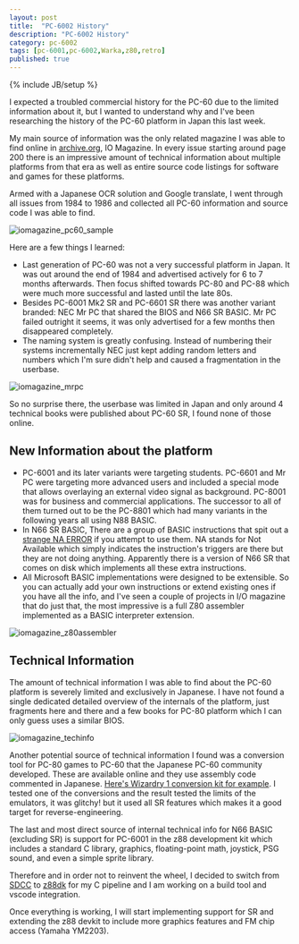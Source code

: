 ```yaml
---
layout: post
title:  "PC-6002 History"
description: "PC-6002 History"
category: pc-6002
tags: [pc-6001,pc-6002,Warka,z80,retro]
published: true
---
```


{% include JB/setup %}

[iomagazine_pc60_sample]: {{site.baseurl}}assets/photos/pc6002/iomagazine_pc60sr.jpg "PC-60 Ad"
[iomagazine_mrpc]: {{site.baseurl}}assets/photos/pc6002/iomagazine_mrpc.jpg "NEC Mr PC"
[iomagazine_z80assembler]: {{site.baseurl}}assets/photos/pc6002/iomagazine_z80assembler.jpg "Z80 Assembler"
[iomagazine_techinfo]: {{site.baseurl}}assets/photos/pc6002/iomagazine_pc66sr_info_small.jpg "MrPC BIOS"

[iomagazine]: https://archive.org/details/iomagazine "IO Magazines"

I expected a troubled commercial history for the PC-60 due to the limited information about it, but I wanted to understand why and I've been researching the history of the PC-60 platform in Japan this last week. 

My main source of information was the only related magazine I was able to find online in [archive.org](https://archive.org/), IO Magazine. In every issue starting around page 200 there is an impressive amount of technical information about multiple platforms from that era as well as entire source code listings for software and games for these platforms.

Armed with a Japanese OCR solution and Google translate, I went through all issues from 1984 to 1986 and collected all PC-60 information and source code I was able to find.

![iomagazine_pc60_sample]

Here are a few things I learned:

- Last generation of PC-60 was not a very successful platform in Japan. It was out around the end of 1984 and advertised actively for 6 to 7 months afterwards. Then focus shifted towards PC-80 and PC-88 which were much more successful and lasted until the late 80s.
- Besides PC-6001 Mk2 SR and PC-6601 SR there was another variant branded: NEC Mr PC that shared the BIOS and N66 SR BASIC. Mr PC failed outright it seems, it was only advertised for a few months then disappeared completely.
- The naming system is greatly confusing. Instead of numbering their systems incrementally NEC just kept adding random letters and numbers which I'm sure didn't help and caused a fragmentation in the userbase.

![iomagazine_mrpc]

So no surprise there, the userbase was limited in Japan and only around 4 technical books were published about PC-60 SR, I found none of those online.


## New Information about the platform

- PC-6001 and its later variants were targeting students. PC-6601 and Mr PC were targeting more advanced users and included a special mode that allows overlaying an external video signal as background. PC-8001 was for business and commercial applications. The successor to all of them turned out to be the PC-8801 which had many variants in the following years all using N88 BASIC.
- In N66 SR BASIC, There are a group of BASIC instructions that spit out a [strange NA ERROR](http://zenithsal.com/pages/pc6002/#basicReference_NotAvailable) if you attempt to use them. NA stands for Not Available which simply indicates the instruction's triggers are there but they are not doing anything. Apparently there is a version of N66 SR that comes on disk which implements all these extra instructions.
- All Microsoft BASIC implementations were designed to be extensible. So you can actually add your own instructions or extend existing ones if you have all the info, and I've seen a couple of projects in I/O magazine that do just that, the most impressive is a full Z80 assembler implemented as a BASIC interpreter extension.

![iomagazine_z80assembler]


## Technical Information

The amount of technical information I was able to find about the PC-60 platform is severely limited and exclusively in Japanese. I have not found a single dedicated detailed overview of the internals of the platform, just fragments here and there and a few books for PC-80 platform which I can only guess uses a similar BIOS.

![iomagazine_techinfo]

Another potential source of technical information I found was a conversion tool for PC-80 games to PC-60 that the Japanese PC-60 community developed. These are available online and they use assembly code commented in Japanese. [Here's Wizardry 1 conversion kit for example](http://sbeach.seesaa.net/article/449239254.html). I tested one of the conversions and the result tested the limits of the emulators, it was glitchy! but it used all SR features which makes it a good target for reverse-engineering.

The last and most direct source of internal technical info for N66 BASIC (excluding SR) is support for PC-6001 in the z88 development kit which includes a standard C library, graphics, floating-point math, joystick, PSG sound, and even a simple sprite library.

Therefore and in order not to reinvent the wheel, I decided to switch from [SDCC](http://sdcc.sourceforge.net/) to [z88dk](https://z88dk.org/) for my C pipeline and I am working on a build tool and vscode integration.

Once everything is working, I will start implementing support for SR and extending the z88 devkit to include more graphics features and FM chip access (Yamaha YM2203).
